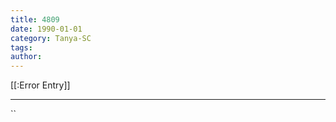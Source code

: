 ```yaml
---
title: 4809
date: 1990-01-01
category: Tanya-SC
tags: 
author: 
---
```


[[:Error Entry]]

---



``
